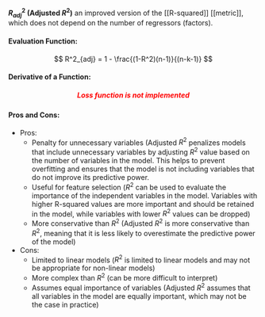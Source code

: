 **$R^2_{adj}$ (Adjusted $R^2$)** an improved version of the [[R-squared]] [[metric]], which does not depend on the number of regressors (factors). 


#### Evaluation Function:
$$
R^2_{adj} = 1 - \frac{(1-R^2)(n-1)}{(n-k-1)}
$$

#### Derivative of a Function:
<h5 align='center' style='color:red'>Loss function is not implemented</h5>

#### Pros and Cons:

* Pros:
	* Penalty for unnecessary variables (Adjusted $R^2$ penalizes models that include unnecessary variables by adjusting $R^2$ value based on the number of variables in the model. This helps to prevent overfitting and ensures that the model is not including variables that do not improve its predictive power.
	* Useful for feature selection ($R^2$ can be used to evaluate the importance of the independent variables in the model. Variables with higher R-squared values are more important and should be retained in the model, while variables with lower $R^2$ values can be dropped)
	* More conservative than $R^2$ (Adjusted $R^2$ is more conservative than $R^2$, meaning that it is less likely to overestimate the predictive power of the model)
* Cons:
	* Limited to linear models ($R^2$ is limited to linear models and may not be appropriate for non-linear models)
	* More complex than $R^2$ (can be more difficult to interpret)
	* Assumes equal importance of variables (Adjusted $R^2$ assumes that all variables in the model are equally important, which may not be the case in practice)